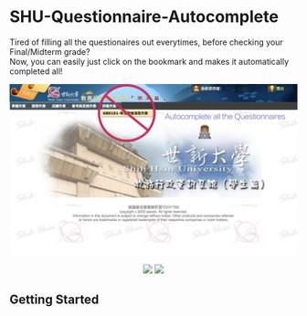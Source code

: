 # SHU-Questionnaire-Autocomplete #
<p>Tired of filling all the questionaires out everytimes, before checking your Final/Midterm grade?<br/>
  Now, you can easily just click on the bookmark and makes it automatically completed all!</p>
<p align=center>
<img src="https://raw.githubusercontent.com/SaveYourTime/SHU-Questionnaire-Autocomplete/master/SHU.jpg" width="600px">
</p>
<p align=center>
<a target="_blank" href="https://opensource.org/licenses/MIT" title="License: MIT"><img src="https://img.shields.io/badge/License-MIT-blue.svg"></a>
<a target="_blank" href="http://makeapullrequest.com" title="PRs Welcome"><img src="https://img.shields.io/badge/PRs-welcome-brightgreen.svg"></a>
</p>

## Getting Started
